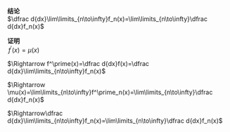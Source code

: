 **结论**  
$\dfrac d{dx}\lim\limits_{n\to\infty}f_n(x)=\lim\limits_{n\to\infty}\dfrac d{dx}f_n(x)$  
  
**证明**  
$\,f^\prime(x)=\mu(x)$  
  
$\Rightarrow f^\prime(x)=\dfrac d{dx}f(x)=\dfrac d{dx}\lim\limits_{n\to\infty}f_n(x)$  
  
$\Rightarrow \mu(x)=\lim\limits_{n\to\infty}f^\prime_n(x)=\lim\limits_{n\to\infty}\dfrac d{dx}f_n(x)$  
  
$\Rightarrow\dfrac d{dx}\lim\limits_{n\to\infty}f_n(x)=\lim\limits_{n\to\infty}\dfrac d{dx}f_n(x)$  
